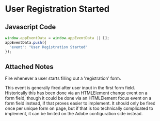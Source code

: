 # User Registration Started

### 

## Javascript Code
```js
window.appEventData = window.appEventData || [];
appEventData.push({
  "event": "User Registration Started"
});
```





## Attached Notes

<p dir="auto">Fire whenever a user starts filling out a 'registration' form.</p>
<p dir="auto">This event is generally fired after user input in the first form field. Historically this has been done via an HTMLElement change event on a form field, though it could be done via an HTMLElement focus event on a form field instead, if that proves easier to implement. It should only be fired once per unique form on page, but if that is too technically complicated to implement, it can be limited on the Adobe configuration side instead.</p>
